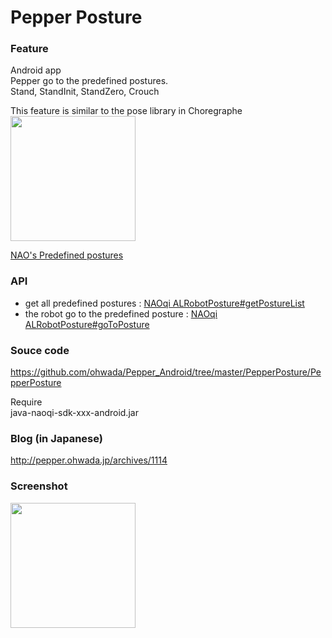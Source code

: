 Pepper Posture
===============

### Feature
Android app <br/>
Pepper go to the predefined postures. <br/>
Stand, StandInit, StandZero, Crouch<br/>

This feature is similar to the pose library in Choregraphe<br/>
<img src="https://raw.githubusercontent.com/ohwada/Pepper_Android/master/PepperPosture/docs/choregraphe_pose_library.png" width="200" /> <br/>

[NAO's Predefined postures](http://doc.aldebaran.com/2-1/family/robots/postures_robot.html#robot-postures)

### API
- get all predefined postures : [NAOqi ALRobotPosture#getPostureList](http://doc.aldebaran.com/2-1/naoqi/motion/alrobotposture-api.html#ALRobotPostureProxy::getPostureList)
- the robot go to the predefined posture : [NAOqi ALRobotPosture#goToPosture](http://doc.aldebaran.com/2-1/naoqi/motion/alrobotposture-api.html#ALRobotPostureProxy::goToPosture__ssC.floatC)

### Souce code
https://github.com/ohwada/Pepper_Android/tree/master/PepperPosture/PepperPosture <br/>

Require <br/>
java-naoqi-sdk-xxx-android.jar <br/>

### Blog (in Japanese)
http://pepper.ohwada.jp/archives/1114

### Screenshot
<img src="https://raw.githubusercontent.com/ohwada/Pepper_Android/master/PepperPosture/docs/screen.png" width="200" /> <br/>
